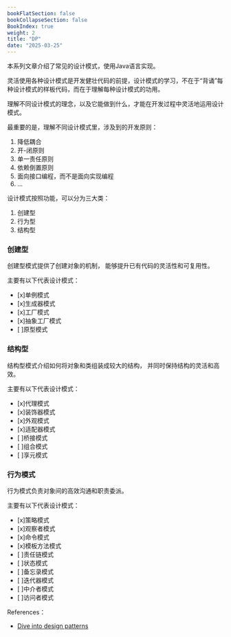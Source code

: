 ```yaml
---
bookFlatSection: false
bookCollapseSection: false
BookIndex: true
weight: 2
title: "DP"
date: "2025-03-25"
---
```


本系列文章介绍了常见的设计模式，使用Java语言实现。

灵活使用各种设计模式是开发健壮代码的前提，设计模式的学习，不在于“背诵”每种设计模式的样板代码，而在于理解每种设计模式的功用。

理解不同设计模式的理念，以及它能做到什么，才能在开发过程中灵活地运用设计模式。

最重要的是，理解不同设计模式里，涉及到的开发原则：

1) 降低耦合
2) 开-闭原则
3) 单一责任原则
4) 依赖倒置原则
5) 面向接口编程，而不是面向实现编程
6) ...

设计模式按照功能，可以分为三大类：

1. 创建型
2. 行为型
3. 结构型

### 创建型

创建型模式提供了创建对象的机制， 能够提升已有代码的灵活性和可复用性。

主要有以下代表设计模式：

- [x]单例模式
- [x]生成器模式
- [x]工厂模式
- [x]抽象工厂模式
- [ ]原型模式

### 结构型

结构型模式介绍如何将对象和类组装成较大的结构， 并同时保持结构的灵活和高效。

主要有以下代表设计模式：

- [x]代理模式
- [x]装饰器模式
- [x]外观模式
- [x]适配器模式
- [ ]桥接模式
- [ ]组合模式
- [ ]享元模式

### 行为模式

行为模式负责对象间的高效沟通和职责委派。

主要有以下代表设计模式：

- [x]策略模式
- [x]观察者模式
- [x]命令模式
- [x]模板方法模式
- [ ]责任链模式
- [ ]状态模式
- [ ]备忘录模式
- [ ]迭代器模式
- [ ]中介者模式
- [ ]访问者模式

References：

- [Dive into design patterns](https://refactoringguru.cn/design-patterns)